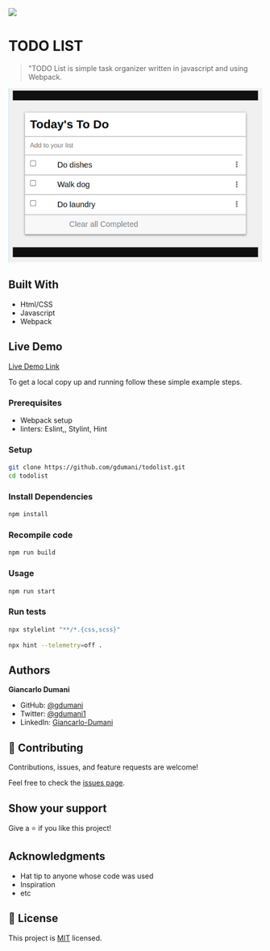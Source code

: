 ![](https://img.shields.io/badge/Microverse-blueviolet)

# TODO LIST

> "TODO List is simple task organizer written in javascript and using Webpack.

![screenshot](./app_screenshot.png)


## Built With

- Html/CSS
- Javascript
- Webpack

## Live Demo

[Live Demo Link](https://gdumani.github.io/todolist/dist/index.html)



To get a local copy up and running follow these simple example steps.

### Prerequisites
- Webpack setup
- linters: Eslint,, Stylint, Hint
### Setup
```bash
git clone https://github.com/gdumani/todolist.git
cd todolist
```
### Install Dependencies
```bash
npm install
```
### Recompile code
```bash
npm run build
```
### Usage
```bash
npm run start
```
### Run tests

```bash
npx stylelint "**/*.{css,scss}"
```

```bash
npx hint --telemetry=off .
```


## Authors

**Giancarlo Dumani**

- GitHub: [@gdumani](https://github.com/gdumani)
- Twitter: [@gdumani1](https://twitter.com/gdumani1)
- LinkedIn: [ Giancarlo-Dumani](https://www.linkedin.com/in/gdumani/?originalSubdomain=cr)

## 🤝 Contributing

Contributions, issues, and feature requests are welcome!

Feel free to check the [issues page](../../issues/).

## Show your support

Give a ⭐️ if you like this project!

## Acknowledgments

- Hat tip to anyone whose code was used
- Inspiration
- etc

## 📝 License

This project is [MIT](./MIT.md) licensed.
